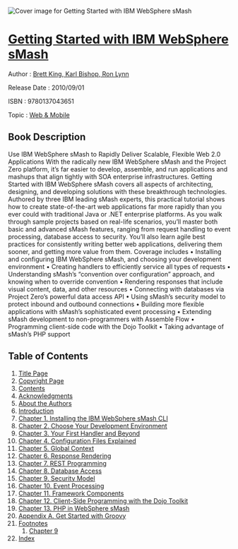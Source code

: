 ![Cover image for Getting Started with IBM WebSphere sMash](https://imgdetail.ebookreading.net/cover/cover/web_mobile/EB9780137043651.jpg)

[Getting Started with IBM WebSphere sMash](https://ebookreading.net/view/book/Getting+Started+with+IBM+WebSphere+sMash-EB9780137043651_1.html "Getting Started with IBM WebSphere sMash")
====================================================================================================================

Author : [Brett King](https://ebookreading.net/search/author/Brett+King),[ Karl Bishop](https://ebookreading.net/search/author/+Karl+Bishop),[ Ron Lynn](https://ebookreading.net/search/author/+Ron+Lynn)

Release Date : 2010/09/01

ISBN : 9780137043651

Topic : [Web & Mobile](https://ebookreading.net/search/category/web-mobile)

Book Description
-----------------

Use IBM WebSphere sMash to Rapidly Deliver Scalable, Flexible Web 2.0 Applications
With the radically new IBM WebSphere sMash and the Project Zero platform, it’s far easier to develop, assemble, and run applications and mashups that align tightly with SOA enterprise infrastructures. Getting Started with IBM WebSphere sMash covers all aspects of architecting, designing, and developing solutions with these breakthrough technologies.
Authored by three IBM leading sMash experts, this practical tutorial shows how to create state-of-the-art web applications far more rapidly than you ever could with traditional Java or .NET enterprise platforms.
As you walk through sample projects based on real-life scenarios, you’ll master both basic and advanced sMash features, ranging from request handling to event processing, database access to security. You’ll also learn agile best practices for consistently writing better web applications, delivering them sooner, and getting more value from them.
Coverage includes
• Installing and configuring IBM WebSphere sMash, and choosing your development environment
• Creating handlers to efficiently service all types of requests
• Understanding sMash’s “convention over configuration” approach, and knowing when to override convention
• Rendering responses that include visual content, data, and other resources
• Connecting with databases via Project Zero’s powerful data access API
• Using sMash’s security model to protect inbound and outbound connections
• Building more flexible applications with sMash’s sophisticated event processing
• Extending sMash development to non-programmers with Assemble Flow
• Programming client-side code with the Dojo Toolkit
• Taking advantage of sMash’s PHP support
              
Table of Contents
-----------------

1. [Title Page](https://ebookreading.net/view/book/Getting+Started+with+IBM+WebSphere+sMash-EB9780137043651_3.html)
1. [Copyright Page](https://ebookreading.net/view/book/Getting+Started+with+IBM+WebSphere+sMash-EB9780137043651_0.html)
1. [Contents](https://ebookreading.net/view/book/Getting+Started+with+IBM+WebSphere+sMash-EB9780137043651_5.html)
1. [Acknowledgments](https://ebookreading.net/view/book/Getting+Started+with+IBM+WebSphere+sMash-EB9780137043651_6.html)
1. [About the Authors](https://ebookreading.net/view/book/Getting+Started+with+IBM+WebSphere+sMash-EB9780137043651_7.html)
1. [Introduction](https://ebookreading.net/view/book/Getting+Started+with+IBM+WebSphere+sMash-EB9780137043651_8.html)
1. [Chapter 1. Installing the IBM WebSphere sMash CLI](https://ebookreading.net/view/book/Getting+Started+with+IBM+WebSphere+sMash-EB9780137043651_9.html)
1. [Chapter 2. Choose Your Development Environment](https://ebookreading.net/view/book/Getting+Started+with+IBM+WebSphere+sMash-EB9780137043651_11.html)
1. [Chapter 3. Your First Handler and Beyond](https://ebookreading.net/view/book/Getting+Started+with+IBM+WebSphere+sMash-EB9780137043651_0.html)
1. [Chapter 4. Configuration Files Explained](https://ebookreading.net/view/book/Getting+Started+with+IBM+WebSphere+sMash-EB9780137043651_12.html)
1. [Chapter 5. Global Context](https://ebookreading.net/view/book/Getting+Started+with+IBM+WebSphere+sMash-EB9780137043651_13.html)
1. [Chapter 6. Response Rendering](https://ebookreading.net/view/book/Getting+Started+with+IBM+WebSphere+sMash-EB9780137043651_14.html)
1. [Chapter 7. REST Programming](https://ebookreading.net/view/book/Getting+Started+with+IBM+WebSphere+sMash-EB9780137043651_15.html)
1. [Chapter 8. Database Access](https://ebookreading.net/view/book/Getting+Started+with+IBM+WebSphere+sMash-EB9780137043651_16.html)
1. [Chapter 9. Security Model](https://ebookreading.net/view/book/Getting+Started+with+IBM+WebSphere+sMash-EB9780137043651_17.html)
1. [Chapter 10. Event Processing](https://ebookreading.net/view/book/Getting+Started+with+IBM+WebSphere+sMash-EB9780137043651_18.html)
1. [Chapter 11. Framework Components](https://ebookreading.net/view/book/Getting+Started+with+IBM+WebSphere+sMash-EB9780137043651_19.html)
1. [Chapter 12. Client-Side Programming with the Dojo Toolkit](https://ebookreading.net/view/book/Getting+Started+with+IBM+WebSphere+sMash-EB9780137043651_20.html)
1. [Chapter 13. PHP in WebSphere sMash](https://ebookreading.net/view/book/Getting+Started+with+IBM+WebSphere+sMash-EB9780137043651_22.html)
1. [Appendix A. Get Started with Groovy](https://ebookreading.net/view/book/Getting+Started+with+IBM+WebSphere+sMash-EB9780137043651_0.html)
1. [Footnotes](https://ebookreading.net/view/book/Getting+Started+with+IBM+WebSphere+sMash-EB9780137043651_24.html)
    1. [Chapter 9](https://ebookreading.net/view/book/Getting+Started+with+IBM+WebSphere+sMash-EB9780137043651_24.html#footnotes01)
1. [Index](https://ebookreading.net/view/book/Getting+Started+with+IBM+WebSphere+sMash-EB9780137043651_0.html)
